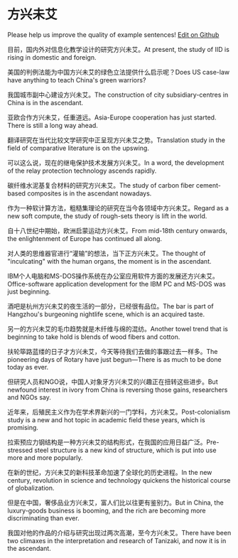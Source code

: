 # 方兴未艾

Please help us improve the quality of example sentences! [Edit on Github](https://github.com/jiyushe/jiyu-example-sentence-source/blob/main/chinese/fangxingweiai.md)

<p><span class="chinese">目前，国内外对信息化教学设计的研究方兴未艾。</span><span class="english">At present, the study of IID is rising in domestic and foreign.</span></p>

<p><span class="chinese">美国的判例法能为中国方兴未艾的绿色立法提供什么启示呢？</span><span class="english">Does US case-law have anything to teach China's green warriors?</span></p>

<p><span class="chinese">我国城市副中心建设方兴未艾。</span><span class="english">The construction of city subsidiary-centres in China is in the ascendant.</span></p>

<p><span class="chinese">亚欧合作方兴未艾，任重道远。</span><span class="english">Asia-Europe cooperation has just started. There is still a long way ahead.</span></p>

<p><span class="chinese">翻译研究在当代比较文学研究中正呈现方兴未艾之势。</span><span class="english">Translation study in the field of comparative literature is on the upswing.</span></p>

<p><span class="chinese">可以这么说，现在的继电保护技术发展方兴未艾。</span><span class="english">In a word, the development of the relay protection technology ascends rapidly.</span></p>

<p><span class="chinese">碳纤维水泥基复合材料的研究方兴未艾。</span><span class="english">The study of carbon fiber cement-based composites is in the ascendant nowadays.</span></p>

<p><span class="chinese">作为一种软计算方法，粗糙集理论的研究在当今各领域中方兴未艾。</span><span class="english">Regard as a new soft compute, the study of rough-sets theory is lift in the world.</span></p>

<p><span class="chinese">自十八世纪中期始，欧洲启蒙运动方兴未艾。</span><span class="english">From mid-18th century onwards, the enlightenment of Europe has continued all along.</span></p>

<p><span class="chinese">对人类的思维器官进行“灌输”的想法，当下正方兴未艾。</span><span class="english">The thought of "inculcating" with the human organs, the moment is in the ascendant.</span></p>

<p><span class="chinese">IBM个人电脑和MS-DOS操作系统在办公室应用软件方面的发展还方兴未艾。</span><span class="english">Office-software application development for the IBM PC and MS-DOS was just beginning.</span></p>

<p><span class="chinese">酒吧是杭州方兴未艾的夜生活的一部分，已经很有品位。</span><span class="english">The bar is part of Hangzhou's burgeoning nightlife scene, which is an acquired taste.</span></p>

<p><span class="chinese">另一的方兴未艾的毛巾趋势就是木纤维与绵的混纺。</span><span class="english">Another towel trend that is beginning to take hold is blends of wood fibers and cotton.</span></p>

<p><span class="chinese">扶轮筚路蓝缕的日子才方兴未艾，今天等待我们去做的事跟过去一样多。</span><span class="english">The pioneering days of Rotary have just begun—There is as much to be done today as ever.</span></p>

<p><span class="chinese">但研究人员和NGO说，中国人对象牙方兴未艾的兴趣正在扭转这些进步。</span><span class="english">But newfound interest in ivory from China is reversing those gains, researchers and NGOs say.</span></p>

<p><span class="chinese">近年来，后殖民主义作为在学术界新兴的一门学科，方兴未艾。</span><span class="english">Post-colonialism study is a new and hot topic in academic field these years, which is promising.</span></p>

<p><span class="chinese">拉索预应力钢结构是一种方兴未艾的结构形式，在我国的应用日益广泛。</span><span class="english">Pre-stressed steel structure is a new kind of structure, which is put into use more and more popularly.</span></p>

<p><span class="chinese">在新的世纪，方兴未艾的新科技革命加速了全球化的历史进程。</span><span class="english">In the new century, revolution in science and technology quickens the historical course of globalization.</span></p>

<p><span class="chinese">但是在中国，奢侈品业方兴未艾，富人们比以往更有鉴别力。</span><span class="english">But in China, the luxury-goods business is booming, and the rich are becoming more discriminating than ever.</span></p>

<p><span class="chinese">我国对他的作品的介绍与研究出现过两次高潮，至今方兴未艾。</span><span class="english">There have been two climaxes in the interpretation and research of Tanizaki, and now it is in the ascendant.</span></p>

